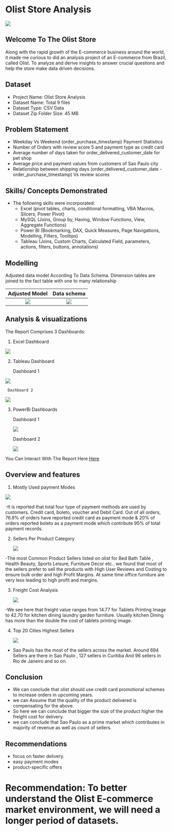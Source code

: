 # Olist Store Analysis

![](Olist_intro.png)

## Welcome To The Olist Store
Along with the rapid growth of the E-commerce business around the world, it made me curious to did an analysis project of an E-commerce from Brazil, called Olist. To analyze and derive insights to answer crucial questions and help the store make data driven decisions.

## Dataset

-	Project Name: Olist Store Analysis
- Dataset Name: Total 9 files
- Dataset Type: CSV Data
- Dataset Zip Folder Size: 45 MB

## Problem Statement
 -	Weekday Vs Weekend (order_purchase_timestamp) Payment Statistics
 - 	Number of Orders with review score 5 and payment type as credit card
 -  Average number of days taken for order_delivered_customer_date for pet shop
 -  Average price and payment values from customers of Sao Paulo city
 -  Relationship between shipping days (order_delivered_customer_date - order_purchase_timestamp) Vs review scores

## Skills/ Concepts Demonstrated
- The following skills were incorporated:
   - Excel (pivot tables, charts, conditional formatting, VBA Macros, Slicers, Power Pivot)
   - MySQL (Joins, Group by, Having, Window Functions, View, Aggregate Functions)
   - Power BI (Bookmarking, DAX, Quick Measures, Page Navigations, Modelling, Filters, Tooltips)
   - Tableau (Joins, Custom Charts, Calculated Field, parameters, actions, filters, buttons, annotations)
 
## Modelling
Adjusted data model According To Data Schema. Dimension tables are joined to the fact table with one to many relationship

 Adjusted Model                                                                                                  |                                                  Data schema
:---------------------------------------------------------------------------------------------------------------:|:-------------------------------------------:
![](Powerbi_Sales_Relationships.jpg)                                                                             |   ![](Schemas.jpg)
   
## Analysis & visualizations
The Report Comprises 3 Dashboards:

  1. Excel Dashboard
     
   ![](Excel_Sales_Dashboard.jpg)

  2. Tableau Dashboard

      Dashboard 1
   
   ![](Tablue_Sales_Dashboard_1.jpg)

     Dashboard 2

     
   ![](Tablue_Sales_Dashboard_2.jpg)
     

  3. PowerBi Dashboards
     
     Dashboard 1
     
     ![](Powerbi_Sales_Dashboard_1.jpg)
     
     Dashboard 2
     
     ![](Powerbi_Sales_Dashboard_2.jpg)
     
  You Can Interact With The Report Here [Here]([https://app.powerbi.com/groups/me/reports/0d0c765f-3253-43a4-9378-279277832743/ReportSectionf9e789b04bce22d87367?experience=power-bi](https://app.powerbi.com/groups/me/reports/cccdd1eb-7bf2-4ab4-a385-c6653a874be3?experience=power-bi)https://app.powerbi.com/groups/me/reports/cccdd1eb-7bf2-4ab4-a385-c6653a874be3?experience=power-bi)

## Overview and features

1. Mostly Used payment Modes

![](Payment_Method.png)

 -It is reported that total four type of payment methods are used by customers. Credit card, boleto, voucher and Debit Card. Out of all orders,  76.9% of orders have reported credit card as payment mode & 20% of orders reported boleto as a payment mode which contribute 95% of total payment records.

   
2. Sellers Per Product Category
   
   ![](Total_No_of_Sellers_as_Per_Product_Category.png)
   
  -The most Common Product Sellers listed on olist for Bed Bath Table , Health Beauty, Sports Leisure, Furniture Decor etc.. we found that most of the sellers prefer to sell the products with High User Reviews and Costing to ensure bulk order and high Profit Margins. At same time office furniture are very less leading to high profit and margins.
 
   
3. Freight Cost Analysis
   
   ![](Freight_Cost_Analysis_For_Top_20_Products.png)


  -We see here that freight value ranges from 14.77 for Tablets Printing Image to 42.70 for kitchen dining laundry garden furniture. Usually kitchen Dining has more than the double the cost of tablets printing image.

   
4. Top 20 Cities Highest Sellers
   
   ![](Top_20_cities_with_Sellers.png)
   
  - Sao Paulo has the most of the sellers across the market. Around 694 Sellers are there in Sao Paulo , 127 sellers in Curitiba And 96 sellers in Rio de Janeiro and so on.

## Conclusion 

- We can conclude that olist should use credit card promotional schemes to increase orders in upcoming years.
- we can Assume  that the quality of the product delivered  is compensating  for the above.
- So here we can conclude  that bigger the size of the product higher the freight cost for delivery.
- we can conclude that Sao Paulo as a prime market which contributes in majority of revenue as well as count of sellers.
  
## Recommendations
- focus on faster delivery.
- easy payment modes
- product-specific offers
  

# Recommendation: To better understand the Olist E-commerce market environment, we will need a longer period of datasets.



